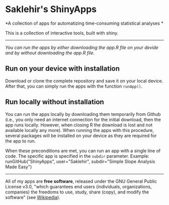 # Saklehir's ShinyApps

*A collection of apps for automatizing time-consuming statistical analyses *

This is a collection of interactive tools, built with shiny. 


---

*You can run the apps by either downloading the app.R file on your devide and by without downloading the app.R file.*

## Run on your device with installation ##

Download or clone the complete repository and save it on your local device. After that, you can simply run the apps with the function `runApp()`. 

## Run locally without installation ##

You can run the apps locally by downloading them temporarily from Github (i.e., you only need an internet connection for the initial download, then the app runs locally. However, when closing R the download is lost and not available locally any more).
When running the apps with this procedure, several packages will be installed on your device as they are required for the app to run. 

When these preconditions are met, you can run an app with a single line of code. The specific app is specified in the `subdir` parameter. Example:
    runGitHub("ShinyApps", user="Saklehir", subdir="Simple Slope Analysis Made Easy")


----
All of my apps are **free software**, released under the GNU General Public License v3.0, "which guarantees end users (individuals, organizations, companies) the freedoms to use, study, share (copy), and modify the software" (see [Wikipedia](http://en.wikipedia.org/wiki/GNU_General_Public_License)).
